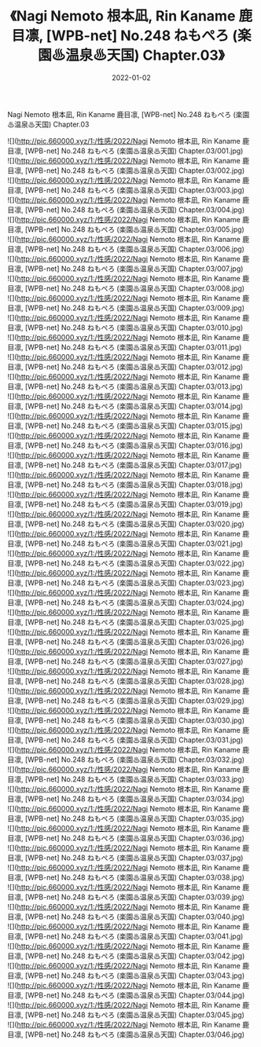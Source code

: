 ﻿---
layout: post
title:  《Nagi Nemoto 根本凪, Rin Kaname 鹿目凛, [WPB-net] No.248 ねもぺろ (楽園♨温泉♨天国) Chapter.03》
date:   2022-01-02
img: http://pic.660000.xyz/1:/性感/2022/Nagi Nemoto 根本凪, Rin Kaname 鹿目凛, [WPB-net] No.248 ねもぺろ (楽園♨温泉♨天国) Chapter.03/000.jpg
categories: [美女, 清纯, 唯美]
---

Nagi Nemoto 根本凪, Rin Kaname 鹿目凛, [WPB-net] No.248 ねもぺろ (楽園♨温泉♨天国) Chapter.03

  ![](http://pic.660000.xyz/1:/性感/2022/Nagi Nemoto 根本凪, Rin Kaname 鹿目凛, [WPB-net] No.248 ねもぺろ (楽園♨温泉♨天国) Chapter.03/001.jpg) <br> ![](http://pic.660000.xyz/1:/性感/2022/Nagi Nemoto 根本凪, Rin Kaname 鹿目凛, [WPB-net] No.248 ねもぺろ (楽園♨温泉♨天国) Chapter.03/002.jpg) <br> ![](http://pic.660000.xyz/1:/性感/2022/Nagi Nemoto 根本凪, Rin Kaname 鹿目凛, [WPB-net] No.248 ねもぺろ (楽園♨温泉♨天国) Chapter.03/003.jpg) <br> ![](http://pic.660000.xyz/1:/性感/2022/Nagi Nemoto 根本凪, Rin Kaname 鹿目凛, [WPB-net] No.248 ねもぺろ (楽園♨温泉♨天国) Chapter.03/004.jpg) <br> ![](http://pic.660000.xyz/1:/性感/2022/Nagi Nemoto 根本凪, Rin Kaname 鹿目凛, [WPB-net] No.248 ねもぺろ (楽園♨温泉♨天国) Chapter.03/005.jpg) <br> ![](http://pic.660000.xyz/1:/性感/2022/Nagi Nemoto 根本凪, Rin Kaname 鹿目凛, [WPB-net] No.248 ねもぺろ (楽園♨温泉♨天国) Chapter.03/006.jpg) <br> ![](http://pic.660000.xyz/1:/性感/2022/Nagi Nemoto 根本凪, Rin Kaname 鹿目凛, [WPB-net] No.248 ねもぺろ (楽園♨温泉♨天国) Chapter.03/007.jpg) <br> ![](http://pic.660000.xyz/1:/性感/2022/Nagi Nemoto 根本凪, Rin Kaname 鹿目凛, [WPB-net] No.248 ねもぺろ (楽園♨温泉♨天国) Chapter.03/008.jpg) <br> ![](http://pic.660000.xyz/1:/性感/2022/Nagi Nemoto 根本凪, Rin Kaname 鹿目凛, [WPB-net] No.248 ねもぺろ (楽園♨温泉♨天国) Chapter.03/009.jpg) <br> ![](http://pic.660000.xyz/1:/性感/2022/Nagi Nemoto 根本凪, Rin Kaname 鹿目凛, [WPB-net] No.248 ねもぺろ (楽園♨温泉♨天国) Chapter.03/010.jpg) <br> ![](http://pic.660000.xyz/1:/性感/2022/Nagi Nemoto 根本凪, Rin Kaname 鹿目凛, [WPB-net] No.248 ねもぺろ (楽園♨温泉♨天国) Chapter.03/011.jpg) <br> ![](http://pic.660000.xyz/1:/性感/2022/Nagi Nemoto 根本凪, Rin Kaname 鹿目凛, [WPB-net] No.248 ねもぺろ (楽園♨温泉♨天国) Chapter.03/012.jpg) <br> ![](http://pic.660000.xyz/1:/性感/2022/Nagi Nemoto 根本凪, Rin Kaname 鹿目凛, [WPB-net] No.248 ねもぺろ (楽園♨温泉♨天国) Chapter.03/013.jpg) <br> ![](http://pic.660000.xyz/1:/性感/2022/Nagi Nemoto 根本凪, Rin Kaname 鹿目凛, [WPB-net] No.248 ねもぺろ (楽園♨温泉♨天国) Chapter.03/014.jpg) <br> ![](http://pic.660000.xyz/1:/性感/2022/Nagi Nemoto 根本凪, Rin Kaname 鹿目凛, [WPB-net] No.248 ねもぺろ (楽園♨温泉♨天国) Chapter.03/015.jpg) <br> ![](http://pic.660000.xyz/1:/性感/2022/Nagi Nemoto 根本凪, Rin Kaname 鹿目凛, [WPB-net] No.248 ねもぺろ (楽園♨温泉♨天国) Chapter.03/016.jpg) <br> ![](http://pic.660000.xyz/1:/性感/2022/Nagi Nemoto 根本凪, Rin Kaname 鹿目凛, [WPB-net] No.248 ねもぺろ (楽園♨温泉♨天国) Chapter.03/017.jpg) <br> ![](http://pic.660000.xyz/1:/性感/2022/Nagi Nemoto 根本凪, Rin Kaname 鹿目凛, [WPB-net] No.248 ねもぺろ (楽園♨温泉♨天国) Chapter.03/018.jpg) <br> ![](http://pic.660000.xyz/1:/性感/2022/Nagi Nemoto 根本凪, Rin Kaname 鹿目凛, [WPB-net] No.248 ねもぺろ (楽園♨温泉♨天国) Chapter.03/019.jpg) <br> ![](http://pic.660000.xyz/1:/性感/2022/Nagi Nemoto 根本凪, Rin Kaname 鹿目凛, [WPB-net] No.248 ねもぺろ (楽園♨温泉♨天国) Chapter.03/020.jpg) <br> ![](http://pic.660000.xyz/1:/性感/2022/Nagi Nemoto 根本凪, Rin Kaname 鹿目凛, [WPB-net] No.248 ねもぺろ (楽園♨温泉♨天国) Chapter.03/021.jpg) <br> ![](http://pic.660000.xyz/1:/性感/2022/Nagi Nemoto 根本凪, Rin Kaname 鹿目凛, [WPB-net] No.248 ねもぺろ (楽園♨温泉♨天国) Chapter.03/022.jpg) <br> ![](http://pic.660000.xyz/1:/性感/2022/Nagi Nemoto 根本凪, Rin Kaname 鹿目凛, [WPB-net] No.248 ねもぺろ (楽園♨温泉♨天国) Chapter.03/023.jpg) <br> ![](http://pic.660000.xyz/1:/性感/2022/Nagi Nemoto 根本凪, Rin Kaname 鹿目凛, [WPB-net] No.248 ねもぺろ (楽園♨温泉♨天国) Chapter.03/024.jpg) <br> ![](http://pic.660000.xyz/1:/性感/2022/Nagi Nemoto 根本凪, Rin Kaname 鹿目凛, [WPB-net] No.248 ねもぺろ (楽園♨温泉♨天国) Chapter.03/025.jpg) <br> ![](http://pic.660000.xyz/1:/性感/2022/Nagi Nemoto 根本凪, Rin Kaname 鹿目凛, [WPB-net] No.248 ねもぺろ (楽園♨温泉♨天国) Chapter.03/026.jpg) <br> ![](http://pic.660000.xyz/1:/性感/2022/Nagi Nemoto 根本凪, Rin Kaname 鹿目凛, [WPB-net] No.248 ねもぺろ (楽園♨温泉♨天国) Chapter.03/027.jpg) <br> ![](http://pic.660000.xyz/1:/性感/2022/Nagi Nemoto 根本凪, Rin Kaname 鹿目凛, [WPB-net] No.248 ねもぺろ (楽園♨温泉♨天国) Chapter.03/028.jpg) <br> ![](http://pic.660000.xyz/1:/性感/2022/Nagi Nemoto 根本凪, Rin Kaname 鹿目凛, [WPB-net] No.248 ねもぺろ (楽園♨温泉♨天国) Chapter.03/029.jpg) <br> ![](http://pic.660000.xyz/1:/性感/2022/Nagi Nemoto 根本凪, Rin Kaname 鹿目凛, [WPB-net] No.248 ねもぺろ (楽園♨温泉♨天国) Chapter.03/030.jpg) <br> ![](http://pic.660000.xyz/1:/性感/2022/Nagi Nemoto 根本凪, Rin Kaname 鹿目凛, [WPB-net] No.248 ねもぺろ (楽園♨温泉♨天国) Chapter.03/031.jpg) <br> ![](http://pic.660000.xyz/1:/性感/2022/Nagi Nemoto 根本凪, Rin Kaname 鹿目凛, [WPB-net] No.248 ねもぺろ (楽園♨温泉♨天国) Chapter.03/032.jpg) <br> ![](http://pic.660000.xyz/1:/性感/2022/Nagi Nemoto 根本凪, Rin Kaname 鹿目凛, [WPB-net] No.248 ねもぺろ (楽園♨温泉♨天国) Chapter.03/033.jpg) <br> ![](http://pic.660000.xyz/1:/性感/2022/Nagi Nemoto 根本凪, Rin Kaname 鹿目凛, [WPB-net] No.248 ねもぺろ (楽園♨温泉♨天国) Chapter.03/034.jpg) <br> ![](http://pic.660000.xyz/1:/性感/2022/Nagi Nemoto 根本凪, Rin Kaname 鹿目凛, [WPB-net] No.248 ねもぺろ (楽園♨温泉♨天国) Chapter.03/035.jpg) <br> ![](http://pic.660000.xyz/1:/性感/2022/Nagi Nemoto 根本凪, Rin Kaname 鹿目凛, [WPB-net] No.248 ねもぺろ (楽園♨温泉♨天国) Chapter.03/036.jpg) <br> ![](http://pic.660000.xyz/1:/性感/2022/Nagi Nemoto 根本凪, Rin Kaname 鹿目凛, [WPB-net] No.248 ねもぺろ (楽園♨温泉♨天国) Chapter.03/037.jpg) <br> ![](http://pic.660000.xyz/1:/性感/2022/Nagi Nemoto 根本凪, Rin Kaname 鹿目凛, [WPB-net] No.248 ねもぺろ (楽園♨温泉♨天国) Chapter.03/038.jpg) <br> ![](http://pic.660000.xyz/1:/性感/2022/Nagi Nemoto 根本凪, Rin Kaname 鹿目凛, [WPB-net] No.248 ねもぺろ (楽園♨温泉♨天国) Chapter.03/039.jpg) <br> ![](http://pic.660000.xyz/1:/性感/2022/Nagi Nemoto 根本凪, Rin Kaname 鹿目凛, [WPB-net] No.248 ねもぺろ (楽園♨温泉♨天国) Chapter.03/040.jpg) <br> ![](http://pic.660000.xyz/1:/性感/2022/Nagi Nemoto 根本凪, Rin Kaname 鹿目凛, [WPB-net] No.248 ねもぺろ (楽園♨温泉♨天国) Chapter.03/041.jpg) <br> ![](http://pic.660000.xyz/1:/性感/2022/Nagi Nemoto 根本凪, Rin Kaname 鹿目凛, [WPB-net] No.248 ねもぺろ (楽園♨温泉♨天国) Chapter.03/042.jpg) <br> ![](http://pic.660000.xyz/1:/性感/2022/Nagi Nemoto 根本凪, Rin Kaname 鹿目凛, [WPB-net] No.248 ねもぺろ (楽園♨温泉♨天国) Chapter.03/043.jpg) <br> ![](http://pic.660000.xyz/1:/性感/2022/Nagi Nemoto 根本凪, Rin Kaname 鹿目凛, [WPB-net] No.248 ねもぺろ (楽園♨温泉♨天国) Chapter.03/044.jpg) <br> ![](http://pic.660000.xyz/1:/性感/2022/Nagi Nemoto 根本凪, Rin Kaname 鹿目凛, [WPB-net] No.248 ねもぺろ (楽園♨温泉♨天国) Chapter.03/045.jpg) <br> ![](http://pic.660000.xyz/1:/性感/2022/Nagi Nemoto 根本凪, Rin Kaname 鹿目凛, [WPB-net] No.248 ねもぺろ (楽園♨温泉♨天国) Chapter.03/046.jpg) <br>